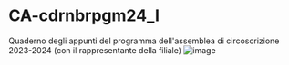 # CA-cdrnbrpgm24_I
Quaderno degli appunti del programma dell'assemblea di circoscrizione 2023-2024 (con il rappresentante della filiale)
![image](https://github.com/DeadalusNF/JWPUB/blob/main/CA-cdrnbrpgm24_I/1102024241_I_cvr.jpg)
